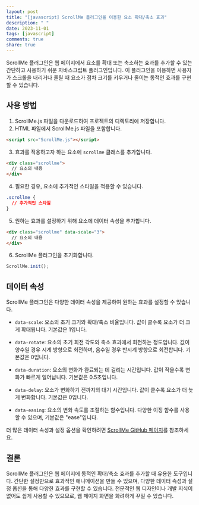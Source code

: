 ```yaml
---
layout: post
title: "[javascript] ScrollMe 플러그인을 이용한 요소 확대/축소 효과"
description: " "
date: 2023-11-01
tags: [javascript]
comments: true
share: true
---
```


ScrollMe 플러그인은 웹 페이지에서 요소를 확대 또는 축소하는 효과를 추가할 수 있는 간단하고 사용하기 쉬운 자바스크립트 플러그인입니다. 이 플러그인을 이용하면 사용자가 스크롤을 내리거나 올릴 때 요소가 점차 크기를 키우거나 줄이는 동적인 효과를 구현할 수 있습니다.

## 사용 방법

1. ScrollMe.js 파일을 다운로드하여 프로젝트의 디렉토리에 저장합니다.
2. HTML 파일에서 ScrollMe.js 파일을 포함합니다.

```html
<script src="ScrollMe.js"></script>
```

3. 효과를 적용하고자 하는 요소에 `scrollme` 클래스를 추가합니다.

```html
<div class="scrollme">
  // 요소의 내용
</div>
```

4. 필요한 경우, 요소에 추가적인 스타일을 적용할 수 있습니다.

```css
.scrollme {
  // 추가적인 스타일
}
```

5. 원하는 효과를 설정하기 위해 요소에 데이터 속성을 추가합니다.

```html
<div class="scrollme" data-scale="3">
  // 요소의 내용
</div>
```

6. ScrollMe 플러그인을 초기화합니다.

```javascript
ScrollMe.init();
```

## 데이터 속성

ScrollMe 플러그인은 다양한 데이터 속성을 제공하여 원하는 효과를 설정할 수 있습니다.

- `data-scale`: 요소의 초기 크기와 확대/축소 비율입니다. 값이 클수록 요소가 더 크게 확대됩니다. 기본값은 1입니다.

- `data-rotate`: 요소의 초기 회전 각도와 축소 효과에서 회전하는 정도입니다. 값이 양수일 경우 시계 방향으로 회전하며, 음수일 경우 반시계 방향으로 회전합니다. 기본값은 0입니다.

- `data-duration`: 요소의 변화가 완료되는 데 걸리는 시간입니다. 값이 작을수록 변화가 빠르게 일어납니다. 기본값은 0.5초입니다.

- `data-delay`: 요소가 변화하기 전까지의 대기 시간입니다. 값이 클수록 요소가 더 늦게 변화합니다. 기본값은 0입니다.

- `data-easing`: 요소의 변화 속도를 조절하는 함수입니다. 다양한 이징 함수를 사용할 수 있으며, 기본값은 "ease"입니다.

더 많은 데이터 속성과 설정 옵션을 확인하려면 [ScrollMe GitHub 페이지](https://github.com/nckprsn/scrollme)를 참조하세요.

## 결론

ScrollMe 플러그인은 웹 페이지에 동적인 확대/축소 효과를 추가할 때 유용한 도구입니다. 간단한 설정만으로 효과적인 애니메이션을 만들 수 있으며, 다양한 데이터 속성과 설정 옵션을 통해 다양한 효과를 구현할 수 있습니다. 전문적인 웹 디자인이나 개발 지식이 없어도 쉽게 사용할 수 있으므로, 웹 페이지 화면을 화려하게 꾸밀 수 있습니다.